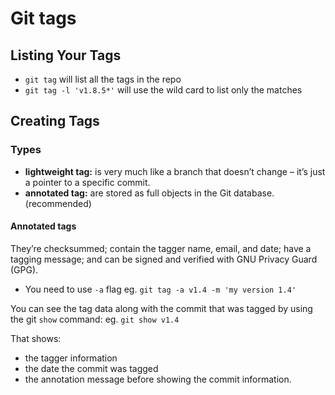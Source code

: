 # Git tags

## Listing Your Tags

- `git tag` will list all the tags in the repo
- `git tag -l 'v1.8.5*'` will use the wild card to list only the matches

## Creating Tags

### Types

- **lightweight tag:** is very much like a branch that doesn’t change – it’s just a pointer to a specific commit.
- **annotated tag:** are stored as full objects in the Git database. (recommended)

#### Annotated tags

They’re checksummed; contain the tagger name, email, and date; have a tagging message; and can be signed and verified with GNU Privacy Guard (GPG).

- You need to use `-a` flag eg. `git tag -a v1.4 -m 'my version 1.4'`

You can see the tag data along with the commit that was tagged by using the git `show` command:
eg. `git show v1.4`

That shows:
- the tagger information
- the date the commit was tagged
- the annotation message before showing the commit information.

